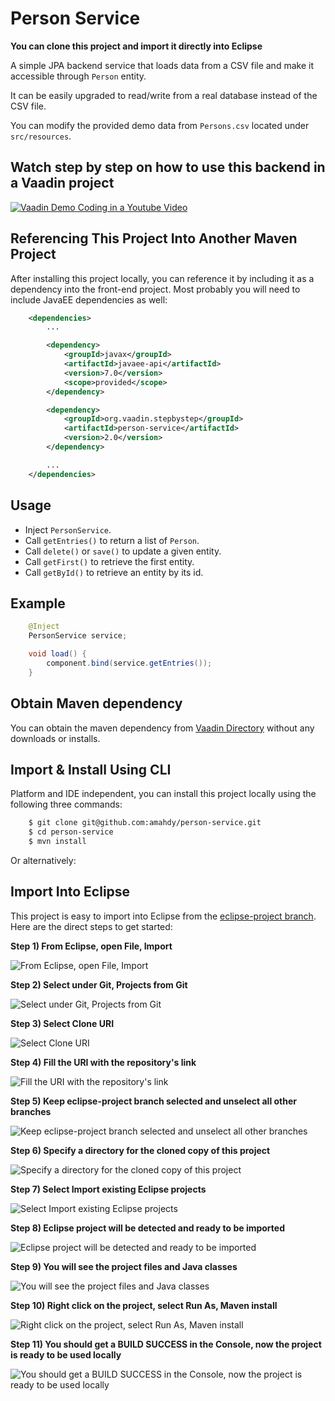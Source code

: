 Person Service
==============

**You can clone this project and import it directly into Eclipse**

A simple JPA backend service that loads data from a CSV file and make it accessible through `Person` entity.

It can be easily upgraded to read/write from a real database instead of the CSV file.

You can modify the provided demo data from `Persons.csv` located under `src/resources`.

Watch step by step on how to use this backend in a Vaadin project
-

[![Vaadin Demo Coding in a Youtube Video](http://img.youtube.com/vi/Lwhg3NrOLVA/0.jpg)](https://www.youtube.com/watch?v=Lwhg3NrOLVA)

Referencing This Project Into Another Maven Project
-

After installing this project locally, you can reference it by including it as a dependency into the front-end project. Most probably you will need to include JavaEE dependencies as well:

```xml
	<dependencies>
		...

		<dependency>
			<groupId>javax</groupId>
			<artifactId>javaee-api</artifactId>
			<version>7.0</version>
			<scope>provided</scope>
		</dependency>

		<dependency>
			<groupId>org.vaadin.stepbystep</groupId>
			<artifactId>person-service</artifactId>
			<version>2.0</version>
		</dependency>

		...
	</dependencies>
```

Usage
-

- Inject `PersonService`.
- Call `getEntries()` to return a list of `Person`.
- Call `delete()` or `save()` to update a given entity.
- Call `getFirst()` to retrieve the first entity.
- Call `getById()` to retrieve an entity by its id.

Example
-

```java
	@Inject
	PersonService service;

	void load() {
		component.bind(service.getEntries());
	}
```

Obtain Maven dependency
-

You can obtain the maven dependency from [Vaadin Directory](https://vaadin.com/directory/#!addon/demo-person-service) without any downloads or installs.

Import & Install Using CLI
-

Platform and IDE independent, you can install this project locally using the following three commands:
```bash
	$ git clone git@github.com:amahdy/person-service.git
	$ cd person-service
	$ mvn install
```
Or alternatively:

Import Into Eclipse
-

This project is easy to import into Eclipse from the [eclipse-project branch](https://github.com/amahdy/person-service/tree/eclipse-project). Here are the direct steps to get started:

**Step 1) From Eclipse, open File, Import**

![From Eclipse, open File, Import](/readme_files/step01.png?raw=true "From Eclipse, open File, Import")

**Step 2) Select under Git, Projects from Git**

![Select under Git, Projects from Git](/readme_files/step02.png?raw=true "Select under Git, Projects from Git")

**Step 3) Select Clone URI**

![Select Clone URI](/readme_files/step03.png?raw=true "Select Clone URI")

**Step 4) Fill the URI with the repository's link**

![Fill the URI with the repository's link](/readme_files/step04.png?raw=true "Fill the URI with the repository's link")

**Step 5) Keep eclipse-project branch selected and unselect all other branches**

![Keep eclipse-project branch selected and unselect all other branches](/readme_files/step05.png?raw=true "Keep eclipse-project branch selected and unselect all other branches")

**Step 6) Specify a directory for the cloned copy of this project**

![Specify a directory for the cloned copy of this project](/readme_files/step06.png?raw=true "Specify a directory for the cloned copy of this project")

**Step 7) Select Import existing Eclipse projects**

![Select Import existing Eclipse projects](/readme_files/step07.png?raw=true "Select Import existing Eclipse projects")

**Step 8) Eclipse project will be detected and ready to be imported**

![Eclipse project will be detected and ready to be imported](/readme_files/step08.png?raw=true "Eclipse project will be detected and ready to be imported")

**Step 9) You will see the project files and Java classes**

![You will see the project files and Java classes](/readme_files/step09.png?raw=true "You will see the project files and Java classes")

**Step 10) Right click on the project, select Run As, Maven install**

![Right click on the project, select Run As, Maven install](/readme_files/step10.png?raw=true "Right click on the project, select Run As, Maven install")

**Step 11) You should get a BUILD SUCCESS in the Console, now the project is ready to be used locally**

![You should get a BUILD SUCCESS in the Console, now the project is ready to be used locally](/readme_files/step11.png?raw=true "You should get a BUILD SUCCESS in the Console, now the project is ready to be used locally")
